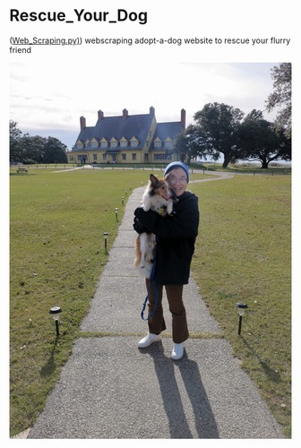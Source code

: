 # Rescue_Your_Dog

([Web_Scraping.py)](https://github.com/necessaryBQ/Rescue_Your_Dog/blob/14926c2dddb9dba50427010a5df1802debc4f86f/))
webscraping adopt-a-dog website to rescue your flurry friend

![Alt text](https://github.com/necessaryBQ/Rescue_Your_Dog/blob/a87a9ac9a935e3d00bde602c05e3104b04ce4961/c526b65e-13ad-4574-b013-a8bbad9251e1.JPG)
